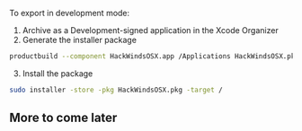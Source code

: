 To export in development mode:

1. Archive as a Development-signed application in the Xcode Organizer
2. Generate the installer package
```bash
productbuild --component HackWindsOSX.app /Applications HackWindsOSX.pkg --sign "3rd Party Mac Developer Installer"
```
3. Install the package
```bash 
sudo installer -store -pkg HackWindsOSX.pkg -target /
```

## More to come later 
